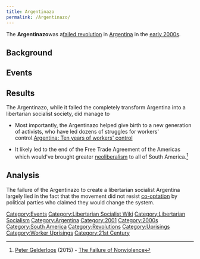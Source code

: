 ```yaml
---
title: Argentinazo
permalink: /Argentinazo/
---
```


The **Argentinazo**was a[failed
revolution](List_of_Libertarian_Socialist_Revolutions "wikilink") in
[Argentina](Argentina "wikilink") in the [early
2000s](Timeline_of_Libertarian_Socialism_in_South_America "wikilink").

## Background

## Events

## Results

The Argentinazo, while it failed the completely transform Argentina into
a libertarian socialist society, did manage to

- Most importantly, the Argentinazo helped give birth to a new
  generation of activists, who have led dozens of struggles for workers'
  control.<ref>[Argentina: Ten years of workers'
  control](https://www.greenleft.org.au/content/argentina-ten-years-workers-control)

</ref>

- It likely led to the end of the Free Trade Agreement of the Americas
  which would've brought greater
  [neoliberalism](neoliberalism "wikilink") to all of South America.[^1]

## Analysis

The failure of the Argentinazo to create a libertarian socialist
Argentina largely lied in the fact that the movement did not resist
[co-optation](co-optation "wikilink") by political parties who claimed
they would change the system.

[Category:Events](Category:Events "wikilink") [Category:Libertarian
Socialist Wiki](Category:Libertarian_Socialist_Wiki "wikilink")
[Category:Libertarian
Socialism](Category:Libertarian_Socialism "wikilink")
[Category:Argentina](Category:Argentina "wikilink")
[Category:2001](Category:2001 "wikilink")
[Category:2000s](Category:2000s "wikilink") [Category:South
America](Category:South_America "wikilink")
[Category:Revolutions](Category:Revolutions "wikilink")
[Category:Uprisings](Category:Uprisings "wikilink") [Category:Worker
Uprisings](Category:Worker_Uprisings "wikilink") [Category:21st
Century](Category:21st_Century "wikilink")

[^1]: [Peter Gelderloos](Peter_Gelderloos "wikilink") (2015) - [The
    Failure of Nonviolence](The_Failure_of_Nonviolence "wikilink")